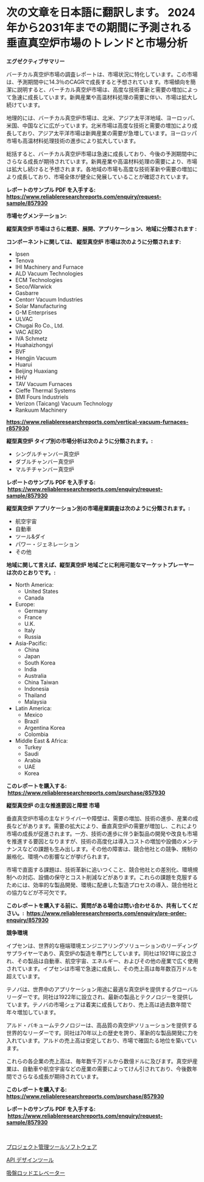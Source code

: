 <p><h1>次の文章を日本語に翻訳します。
2024年から2031年までの期間に予測される垂直真空炉市場のトレンドと市場分析</h1></p><p><strong>エグゼクティブサマリー</strong></p>
<p><p>バーチカル真空炉市場の調査レポートは、市場状況に特化しています。この市場は、予測期間中に14.3％のCAGRで成長すると予想されています。市場傾向を簡潔に説明すると、バーチカル真空炉市場は、高度な技術革新と需要の増加によって急速に成長しています。新興産業や高温材料処理の需要に伴い、市場は拡大し続けています。</p><p>地理的には、バーチカル真空炉市場は、北米、アジア太平洋地域、ヨーロッパ、米国、中国などに広がっています。北米市場は高度な技術と需要の増加により成長しており、アジア太平洋市場は新興産業の需要が急増しています。ヨーロッパ市場も高温材料処理技術の進歩により拡大しています。</p><p>総括すると、バーチカル真空炉市場は急速に成長しており、今後の予測期間中にさらなる成長が期待されています。新興産業や高温材料処理の需要により、市場は拡大し続けると予想されます。各地域の市場も高度な技術革新や需要の増加により成長しており、市場全体が健全に発展していることが確認されています。</p></p>
<p><strong>レポートのサンプル PDF を入手する: <a href="https://www.reliableresearchreports.com/enquiry/request-sample/857930">https://www.reliableresearchreports.com/enquiry/request-sample/857930</a></strong></p>
<p><strong>市場セグメンテーション:</strong></p>
<p><strong> 縦型真空炉 市場はさらに概要、展開、アプリケーション、地域に分類されます :</strong></p>
<p><strong>コンポーネントに関しては、 縦型真空炉 市場は次のように分類されます: &nbsp;</strong></p>
<p><ul><li>Ipsen</li><li>Tenova</li><li>IHI Machinery and Furnace</li><li>ALD Vacuum Technologies</li><li>ECM Technologies</li><li>Seco/Warwick</li><li>Gasbarre</li><li>Centorr Vacuum Industries</li><li>Solar Manufacturing</li><li>G-M Enterprises</li><li>ULVAC</li><li>Chugai Ro Co., Ltd.</li><li>VAC AERO</li><li>IVA Schmetz</li><li>Huahaizhongyi</li><li>BVF</li><li>Hengjin Vacuum</li><li>Huarui</li><li>Beijing Huaxiang</li><li>HHV</li><li>TAV Vacuum Furnaces</li><li>Cieffe Thermal Systems</li><li>BMI Fours Industriels</li><li>Verizon (Taicang) Vacuum Technology</li><li>Rankuum Machinery</li></ul></p>
<p><strong><a href="https://www.reliableresearchreports.com/vertical-vacuum-furnaces-r857930">https://www.reliableresearchreports.com/vertical-vacuum-furnaces-r857930</a></strong></p>
<p><strong> 縦型真空炉 タイプ別の市場分析は次のように分類されます。:</strong></p>
<p><ul><li>シングルチャンバー真空炉</li><li>ダブルチャンバー真空炉</li><li>マルチチャンバー真空炉</li></ul></p>
<p><strong>レポートのサンプル PDF を入手する: &nbsp;<a href="https://www.reliableresearchreports.com/enquiry/request-sample/857930">https://www.reliableresearchreports.com/enquiry/request-sample/857930</a></strong></p>
<p><strong> 縦型真空炉 アプリケーション別の市場産業調査は次のように分類されます。:</strong></p>
<p><ul><li>航空宇宙</li><li>自動車</li><li>ツール&ダイ</li><li>パワー・ジェネレーション</li><li>その他</li></ul></p>
<p><strong>地域に関して言えば、縦型真空炉 地域ごとに利用可能なマーケットプレーヤーは次のとおりです。:</strong></p>
<p><ul>
    <li>
        North America:
        <ul>
            <li>United States</li>
            <li>Canada</li>
        </ul>
    </li>
    <li>
        Europe:
        <ul>
            <li>Germany</li>
            <li>France</li>
            <li>U.K.</li>
            <li>Italy</li>
            <li>Russia</li>
        </ul>
    </li>
    <li>
        Asia-Pacific:
        <ul>
            <li>China</li>
            <li>Japan</li>
            <li>South Korea</li>
            <li>India</li>
            <li>Australia</li>
            <li>China Taiwan</li>
            <li>Indonesia</li>
            <li>Thailand</li>
            <li>Malaysia</li>
        </ul>
    </li>
    <li>
        Latin America:
        <ul>
            <li>Mexico</li>
            <li>Brazil</li>
            <li>Argentina Korea</li>
            <li>Colombia</li>
        </ul>
    </li>
    <li>
        Middle East & Africa:
        <ul>
            <li>Turkey</li>
            <li>Saudi</li>
            <li>Arabia</li>
            <li>UAE</li>
            <li>Korea</li>
        </ul>
    </li>
    </ul></p>
<p><strong>このレポートを購入する: &nbsp;<a href="https://www.reliableresearchreports.com/purchase/857930">https://www.reliableresearchreports.com/purchase/857930</a></strong></p>
<p><strong>縦型真空炉 の主な推進要因と障壁 市場</strong></p>
<p><p>垂直真空炉市場の主なドライバーや障壁は、需要の増加、技術の進歩、産業の成長などがあります。需要の拡大により、垂直真空炉の需要が増加し、これにより市場の成長が促進されます。一方、技術の進歩に伴う新製品の開発や改良も市場を推進する要因となりますが、技術の高度化は導入コストの増加や設備のメンテナンスなどの課題も生み出します。その他の障害は、競合他社との競争、規制の厳格化、環境への影響などが挙げられます。</p><p>市場で直面する課題は、技術革新に追いつくこと、競合他社との差別化、環境規制への対応、設備の保守とコスト削減などがあります。これらの課題を克服するためには、効率的な製品開発、環境に配慮した製造プロセスの導入、競合他社との協力などが不可欠です。</p></p>
<p><strong>このレポートを購入する前に、質問がある場合は問い合わせるか、共有してください。:&nbsp; <a href="https://www.reliableresearchreports.com/enquiry/pre-order-enquiry/857930">https://www.reliableresearchreports.com/enquiry/pre-order-enquiry/857930</a></strong></p>
<p><strong>競争環境</strong></p>
<p><p>イプセンは、世界的な極端環境エンジニアリングソリューションのリーディングサプライヤーであり、真空炉の製造を専門としています。同社は1921年に設立され、その製品は自動車、航空宇宙、エネルギー、およびその他の産業で広く使用されています。イプセンは市場で急速に成長し、その売上高は毎年数百万ドルを超えています。</p><p>テノバは、世界中のアプリケーション用途に最適な真空炉を提供するグローバルリーダーです。同社は1922年に設立され、最新の製品とテクノロジーを提供しています。テノバの市場シェアは着実に成長しており、売上高は過去数年間で年々増加しています。</p><p>アルド・バキュームテクノロジーは、高品質の真空炉ソリューションを提供する世界的なリーダーです。同社は70年以上の歴史を誇り、革新的な製品開発に力を入れています。アルドの売上高は安定しており、市場で確固たる地位を築いています。</p><p>これらの各企業の売上高は、毎年数千万ドルから数億ドルに及びます。真空炉産業は、自動車や航空宇宙などの産業の需要によってけん引されており、今後数年間でさらなる成長が期待されています。</p></p>
<p><strong>このレポートを購入する: &nbsp; <a href="https://www.reliableresearchreports.com/purchase/857930">https://www.reliableresearchreports.com/purchase/857930</a></strong></p>
<p><strong>レポートのサンプル PDF を入手する: &nbsp;<a href="https://www.reliableresearchreports.com/enquiry/request-sample/857930">https://www.reliableresearchreports.com/enquiry/request-sample/857930</a></strong><strong></strong></p>
<p>&nbsp;</p>
<p><p><a href="https://medium.com/@brianayatt2023/%E3%83%97%E3%83%AD%E3%82%B8%E3%82%A7%E3%82%AF%E3%83%88%E7%AE%A1%E7%90%86%E3%83%84%E3%83%BC%E3%83%AB%E3%82%BD%E3%83%95%E3%83%88%E3%82%A6%E3%82%A7%E3%82%A2%E5%B8%82%E5%A0%B4%E8%A6%8F%E6%A8%A1-cagr-%E3%83%88%E3%83%AC%E3%83%B3%E3%83%892024-2030-35934322e04e">プロジェクト管理ツールソフトウェア</a></p><p><a href="https://medium.com/@joshdavis1926/api%E3%83%87%E3%82%B6%E3%82%A4%E3%83%B3%E3%83%84%E3%83%BC%E3%83%AB%E3%81%AE%E5%B8%82%E5%A0%B4%E8%A6%8F%E6%A8%A1%E3%81%AF-%E3%82%B0%E3%83%AD%E3%83%BC%E3%83%90%E3%83%AB%E7%94%A3%E6%A5%AD%E3%81%AB%E3%81%8A%E3%81%91%E3%82%8B%E6%9C%80%E8%89%AF%E3%81%AE%E3%83%9E%E3%83%BC%E3%82%B1%E3%83%86%E3%82%A3%E3%83%B3%E3%82%B0%E3%83%81%E3%83%A3%E3%83%8D%E3%83%AB%E3%82%92%E7%A4%BA%E3%81%97%E3%81%A6%E3%81%84%E3%81%BE%E3%81%99-cb0b51829de2">API デザインツール</a></p><p><a href="https://github.com/SantosDicki04/Market-Research-Report-List-1/blob/main/544703719390.md">吸盤ロッドエレベーター</a></p></p>